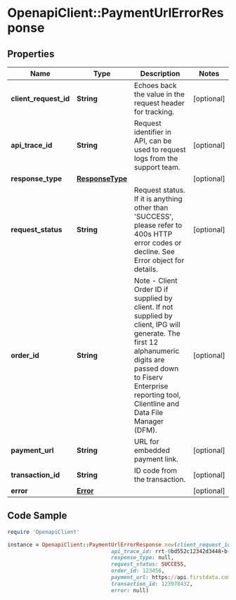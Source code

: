 # OpenapiClient::PaymentUrlErrorResponse

## Properties

Name | Type | Description | Notes
------------ | ------------- | ------------- | -------------
**client_request_id** | **String** | Echoes back the value in the request header for tracking. | [optional] 
**api_trace_id** | **String** | Request identifier in API, can be used to request logs from the support team. | [optional] 
**response_type** | [**ResponseType**](ResponseType.md) |  | [optional] 
**request_status** | **String** | Request status. If it is anything other than &#39;SUCCESS&#39;, please refer to 400s HTTP error codes or decline. See Error object for details. | [optional] 
**order_id** | **String** | Note - Client Order ID if supplied by client. If not supplied by client, IPG will generate. The first 12 alphanumeric digits are passed down to Fiserv Enterprise reporting tool, Clientline and Data File Manager (DFM). | [optional] 
**payment_url** | **String** | URL for embedded payment link. | [optional] 
**transaction_id** | **String** | ID code from the transaction. | [optional] 
**error** | [**Error**](Error.md) |  | [optional] 

## Code Sample

```ruby
require 'OpenapiClient'

instance = OpenapiClient::PaymentUrlErrorResponse.new(client_request_id: 30dd879c-ee2f-11db-8314-0800200c9a66,
                                 api_trace_id: rrt-0bd552c12342d3448-b-ea-1142-12938318-7,
                                 response_type: null,
                                 request_status: SUCCESS,
                                 order_id: 123456,
                                 payment_url: https://api.firstdata.com/connect/gateway/processing?storename&#x3D;123456789&amp;oid&#x3D;R-96cdbaa4-c22e-4598-a2f1-c2b5fed79ef1&amp;paymentUrlId&#x3D;d3eb74fe-cf63-47e1-b89f-52ba0cc7965c,
                                 transaction_id: 123978432,
                                 error: null)
```



